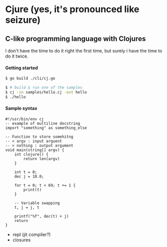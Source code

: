 # Cjure (yes, it's pronounced like seizure)
## C-like programming language with Clojures
I don't have the time to do it right the first time, but surely i have the
time to do it twice.
#### Getting started
```sh
$ go build ./cli/cj.go

$ # build & run one of the samples
$ cj -in samples/hello.cj -out hello
$ ./hello
```

#### Sample syntax
```
#!/usr/bin/env cj
-- example of multiline docstring
import "something" as something_else

-- Function to store somehitng
-- < argv : input arguent
-- > nothing : output argument
void main(string[] argv) {
    int clojure() {
        return len(argv)
    }

    int t = 0;
    dec j = 10.0;

    for t = 0; t < 69; t += 1 {
        print(t)
    }

    -- Variable swapping
    t, j = j, t

    printf("%f", dec(t) + j)
    return
}
```

- repl (jit compiler?)
- closures

